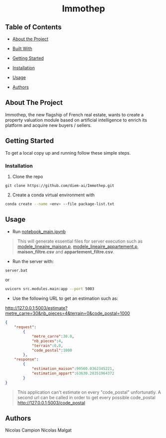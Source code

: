 
<p  align="center">
<h1  align="center">Immothep</h3>
</p>

## Table of Contents

*  [About the Project](#about-the-project)

*  [Built With](#built-with)

*  [Getting Started](#getting-started)

*  [Installation](#installation)

*  [Usage](#usage)

*  [Authors](#authors)

## About The Project

Immothep, the new flagship of French real estate, wants to create a property valuation module based on artificial intelligence to enrich its platform and acquire new buyers / sellers.

## Getting Started

To get a local copy up and running follow these simple steps.

### Installation

1. Clone the repo
```git
git clone https://github.com/diem-ai/Immothep.git
```
2. Create a conda virtual environment with
```bash
conda create --name <env> --file package-list.txt
```
## Usage


- Run [notebook_main.ipynb](https://github.com/KRDavid/Immothep/blob/main/NoteBookBordeaux.ipynb)
> This will generate essential files for server execution such as [modele_lineaire_maison.p](https://github.com/Nicolas-Malgat/Immothep/blob/master/modele_lineaire_maison.p), [modele_lineaire_appartement.p](https://github.com/Nicolas-Malgat/Immothep/blob/master/modele_lineaire_appartement.p), **maison_filtre.csv** and **appartement_filtre.csv**.

- Run the server with:
```bash
server.bat
```
or
```bash
uvicorn src.modules.main:app --port 5003
```
- Use the following URL to get an estimation such as:

http://127.0.0.1:5003/estimate?metre_carre=30&nb_pieces=4&terrain=0&code_postal=1000
```JSON
{
	"request":
		{
			"metre_carre":30.0,
			"nb_pieces":4,
			"terrain":0.0,
			"code_postal":1000
		},
	"response":
		{
			"estimation_maison":99560.0362345221,
			"estimation_appart":63630.20351964372
		}
}
```
> This application can't estimate on every "code_postal" unfortunatly.
> A second url can be called in order to get every possible code_postal
> http://127.0.0.1:5003/code_postal

## Authors

Nicolas Campion
Nicolas Malgat